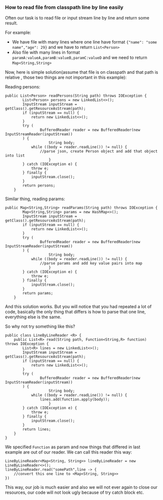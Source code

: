 ### How to read file from classpath line by line easily
Often our task is to read file or input stream line by line and return some result.

For example:
- We have file with many lines where one line have format `{"name": "some name","age": 29}`
and we have to return `List<Person>`
- Also file with many lines in format `paramA:valueA,paramB:valueB,paramC:valueD` 
and we need to return `Map<String,String>`

Now, here is simple solution(assume that file is on classpath and that path is relative
, those two things are not important in this example):

Reading persons:

```
public List<Person> readPersons(String path) throws IOException {
        List<Person> persons = new LinkedList<>();
        InputStream inputStream = getClass().getResourceAsStream(path);
        if (inputStream == null) {
            return new LinkedList<>();
        }
        try (
                BufferedReader reader = new BufferedReader(new InputStreamReader(inputStream))
        ) {
                    String body;
            while ((body = reader.readLine()) != null) {
                //parse json, create Person object and add that object into list
                    }
        } catch (IOException e) {
            throw e;
        } finally {
            inputStream.close();
        }
        return persons;
    }
```

Similar thing, reading params:

```
public Map<String,String> readParams(String path) throws IOException {
        Map<String,String> params = new HashMap<>();
        InputStream inputStream = getClass().getResourceAsStream(path);
        if (inputStream == null) {
            return new LinkedList<>();
        }
        try (
                BufferedReader reader = new BufferedReader(new InputStreamReader(inputStream))
        ) {
                    String body;
            while ((body = reader.readLine()) != null) {
                //parse params and add key value pairs into map
                    }
        } catch (IOException e) {
            throw e;
        } finally {
            inputStream.close();
        }
        return params;
    }
```

And this solution works. But you will notice that you had repeated a lot of code, basically the only
thing that differs is how to parse that one line, everything else is the same.

So why not try something like this?

```
public class LineByLineReader <R> {
    public List<R> read(String path, Function<String,R> function) throws IOException {
        List<R> lines = new LinkedList<>();
        InputStream inputStream = getClass().getResourceAsStream(path);
        if (inputStream == null) {
            return new LinkedList<>();
        }
        try (
                BufferedReader reader = new BufferedReader(new InputStreamReader(inputStream))
        ) {
                    String body;
            while ((body = reader.readLine()) != null) {
                lines.add(function.apply(body));
                    }
        } catch (IOException e) {
            throw e;
        } finally {
            inputStream.close();
        }
        return lines;
    }
}
```
We specified `Function` as param and now things that differed in last example are out of our reader.
We can call this reader this way:

```
LineByLineReader<Map<String, String>> lineByLineReader = new LineByLineReader<>();
lineByLineReader.read("somePath",line -> {
    //convert this one line to <Map<String, String>>
})
```

This way, our job is much easier and also we will not ever again to close our resources,
our code will not look ugly because of try catch block etc.